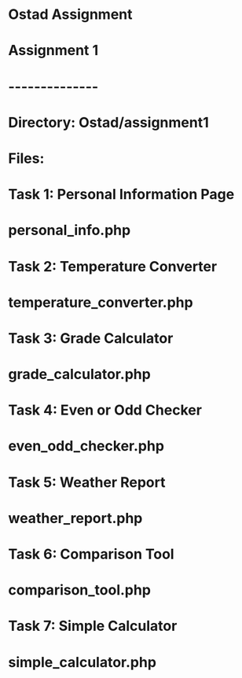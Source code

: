 # Ostad Assignment

# Assignment 1

# --------------

# Directory: Ostad/assignment1

#

# Files:

# Task 1: Personal Information Page

# personal_info.php

#

# Task 2: Temperature Converter

# temperature_converter.php

#

# Task 3: Grade Calculator

# grade_calculator.php

#

# Task 4: Even or Odd Checker

# even_odd_checker.php

#

# Task 5: Weather Report

# weather_report.php

#

# Task 6: Comparison Tool

# comparison_tool.php

#

# Task 7: Simple Calculator

# simple_calculator.php
